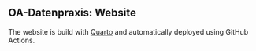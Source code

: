 ## OA-Datenpraxis: Website

The website is build with [Quarto](https://quarto.org/) and automatically deployed using GitHub Actions.